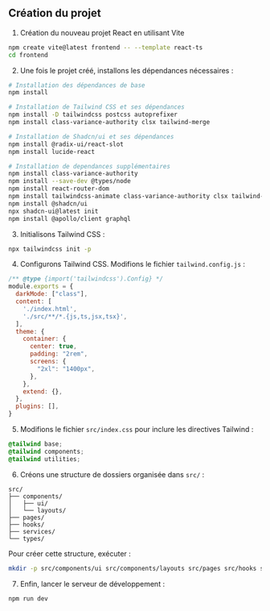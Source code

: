 

## Création du projet
1. Création du nouveau projet React en utilisant Vite

```bash
npm create vite@latest frontend -- --template react-ts
cd frontend
```

2. Une fois le projet créé, installons les dépendances nécessaires :

```bash
# Installation des dépendances de base
npm install

# Installation de Tailwind CSS et ses dépendances
npm install -D tailwindcss postcss autoprefixer
npm install class-variance-authority clsx tailwind-merge

# Installation de Shadcn/ui et ses dépendances
npm install @radix-ui/react-slot
npm install lucide-react

# Installation de dependances supplémentaires
npm install class-variance-authority
npm install --save-dev @types/node
npm install react-router-dom
npm install tailwindcss-animate class-variance-authority clsx tailwind-merge
npm install @shadcn/ui
npx shadcn-ui@latest init
npm install @apollo/client graphql
```


3. Initialisons Tailwind CSS :

```bash
npx tailwindcss init -p
```

4. Configurons Tailwind CSS. Modifions le fichier `tailwind.config.js` :

```javascript
/** @type {import('tailwindcss').Config} */
module.exports = {
  darkMode: ["class"],
  content: [
    './index.html',
    './src/**/*.{js,ts,jsx,tsx}',
  ],
  theme: {
    container: {
      center: true,
      padding: "2rem",
      screens: {
        "2xl": "1400px",
      },
    },
    extend: {},
  },
  plugins: [],
}
```

5. Modifions le fichier `src/index.css` pour inclure les directives Tailwind :

```css
@tailwind base;
@tailwind components;
@tailwind utilities;
```

6. Créons une structure de dossiers organisée dans `src/` :

```
src/
├── components/
│   ├── ui/
│   └── layouts/
├── pages/
├── hooks/
├── services/
└── types/
```

Pour créer cette structure, exécuter :

```bash
mkdir -p src/components/ui src/components/layouts src/pages src/hooks src/services src/types
```

7. Enfin, lancer le serveur de développement :

```bash
npm run dev
```